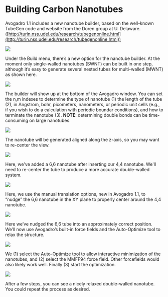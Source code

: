 # Building Carbon Nanotubes

Avogadro 1.1 includes a new nanotube builder, based on the well-known TubeGen code and website from the Doren group at U. Delaware. ([http://turin.nss.udel.edu/research/tubegenonline.html](http://turin.nss.udel.edu/research/tubegenonline.html))

![][1]

[1]: images/5-building-carbon-nanotubes/media_1340334543445.png

Under the Build menu, there’s a new option for the nanotube builder. At the moment only single-walled nanotubes (SWNT) can be built in one step, although it’s easy to generate several nested tubes for multi-walled (MWNT) as shown here.

![][2]

[2]: images/5-building-carbon-nanotubes/media_1340334581991.png

The builder will show up at the bottom of the Avogadro window. You can set the n,m indexes to determine the type of nanotube (1)  the length of the tube (2), in Angstrom, bohr, picometers, nanometers, or periodic unit cells (e.g., if you wish to do a calculation with periodic boundar conditions), and how to terminate the nanotube (3). **NOTE**: determining double bonds can be time-consuming on large nanotubes.

![][3]

[3]: images/5-building-carbon-nanotubes/media_1340334958508.png

The nanotube will be generated aligned along the z-axis, so you may want to re-center the view.

![][4]

[4]: images/5-building-carbon-nanotubes/media_1340335027391.png

Here, we've added a 6,6 nanotube after inserting our 4,4 nanotube. We'll need to re-center the tube to produce a more accurate double-walled system.

![][5]

[5]: images/5-building-carbon-nanotubes/media_1340335238130.png

Here, we use the manual translation options, new in Avogadro 1.1, to “nudge” the 6,6 nanotube in the XY plane to properly center around the 4,4 nanotube.

![][6]

[6]: images/5-building-carbon-nanotubes/media_1340335304968.png

Here we’ve nudged the 6,6 tube into an approximately correct position. We’ll now use Avogadro’s built-in force fields and the Auto-Optimize tool to relax the structure.

![][7]

[7]: images/5-building-carbon-nanotubes/media_1340335406817.png

We (1) select the Auto-Optimize tool to allow interactive minimization of the nanotubes, and (2) select the MMFF94 force field. Other forcefields would also likely work well. Finally (3) start the optimization.

![][8]

[8]: images/5-building-carbon-nanotubes/media_1340335353244.png

After a few steps, you can see a nicely relaxed double-walled nanotube. You could repeat the process as desired.
